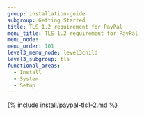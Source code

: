 ```yaml
---
group: installation-guide
subgroup: Getting Started
title: TLS 1.2 requirement for PayPal
menu_title: TLS 1.2 requirement for PayPal
menu_node:
menu_order: 101
level3_menu_node: level3child
level3_subgroup: tls
functional_areas:
  - Install
  - System
  - Setup
---
```


{% include install/paypal-tls1-2.md %}

